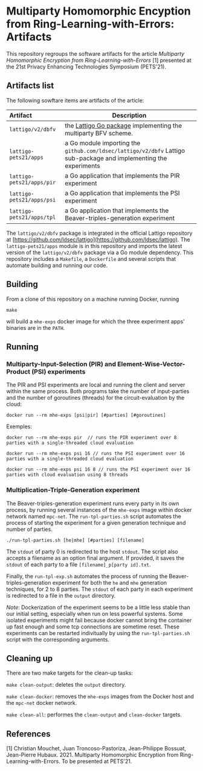 # Multiparty Homomorphic Encyption from Ring-Learning-with-Errors: Artifacts

This repository regroups the software artifacts for the article _Multiparty Homomorphic Encryption from Ring-Learning-with-Errors_ [1] presented at the 21st Privacy Enhancing Technologies Symposium (PETS'21).

## Artifacts list

The following sowftare items are artifacts of the article:

| Artifact                               | Description                                                                                                        |
| :------------------------------------- | -----------------------------------------------------------------------------------------------------------------  |
|  `lattigo/v2/dbfv`                     | the [Lattigo Go package](https://github.com/ldsec/lattigo/tree/master/dbfv) implementing the multiparty BFV scheme.|
|  `lattigo-pets21/apps`                 | a Go module importing the `github.com/ldsec/lattigo/v2/dbfv` Lattigo sub-package and implementing the experiments  |
|  `lattigo-pets21/apps/pir`             | a Go application that implements the PIR experiment                                                                |
|  `lattigo-pets21/apps/psi`             | a Go application that implements the PSI experiment                                                                |
|  `lattigo-pets21/apps/tpl`             | a Go application that implements the Beaver-triples-generation experiment                                          |


The `lattigo/v2/dbfv` package is integrated in the official Lattigo repository at [https://github.com/ldsec/lattigo](https://github.com/ldsec/lattigo).
The `lattigo-pets21/apps` module is in this repository and imports the latest version of the `lattigo/v2/dbfv` package via a Go module dependency.
This repository includes a `Makefile`, a `Dockerfile` and several scripts that automate building and running our code. 

## Building

From a clone of this repository on a machine running Docker, running
```
make
```
will build a `mhe-exps` docker image for which the three experiment apps' binaries are in the `PATH`.

## Running

### Multiparty-Input-Selection (PIR) and Element-Wise-Vector-Product (PSI) experiments

The PIR and PSI experiments are local and running the client and server within the same process. Both programs take the number of input-parties and the number of goroutines (threads) for the circuit-evaluation by the cloud:
```
docker run --rm mhe-exps [psi|pir] [#parties] [#goroutines] 
```

Exemples:
```
docker run --rm mhe-exps pir  // runs the PIR experiment over 8 parties with a single-threaded cloud evaluation

docker run --rm mhe-exps psi 16 // runs the PSI experiment over 16 parties with a single-threaded cloud evaluation

docker run --rm mhe-exps psi 16 8 // runs the PSI experiment over 16 parties with cloud evaluation using 8 threads
```


### Multiplication-Triple-Generation experiment

The Beaver-triples-generation experiment runs every party in its own process, by running several instances of the `mhe-exps` image within docker network named `mpc-net`.
The `run-tpl-parties.sh` script automates the process of starting the experiment for a given generation technique and number of parties. 
```
./run-tpl-parties.sh [he|mhe] [#parties] [filename]
```
The `stdout` of party 0 is redirected to the host `stdout`. The script also accepts a filename as an option final argument.
If provided, it saves the `stdout` of each party to a file `[filename]_p[party id].txt`. 

Finally, the `run-tpl-exp.sh` automates the process of running the Beaver-triples-generation experiment for both the `he` and `mhe` generation techniques, for 2 to 8 parties. The `stdout` of each party in each experiment is redirected to a file in the `output` directory.

*Note*: Dockerization of the experiment seems to be a little less stable than our initial setting, especially when run on less powerful systems. Some isolated experiments might fail because docker cannot bring the container up fast enough and some tcp connections are sometime reset. These experiments can be restarted indivitually by using the `run-tpl-parties.sh` script with the corresponding arguments.

## Cleaning up

There are two make targets for the clean-up tasks: 

`make clean-output`: deletes the `output` directory.

`make clean-docker`: removes the `mhe-exps` images from the Docker host and the `mpc-net` docker network.

`make clean-all`: performes the `clean-output` and `clean-docker` targets.

## References

[1] Christian Mouchet, Juan Troncoso-Pastoriza, Jean-Philippe Bossuat, Jean-Pierre Hubaux. 2021. Multiparty Homomorphic Encryption from Ring-Learning-with-Errors. To be presented at PETS'21.
